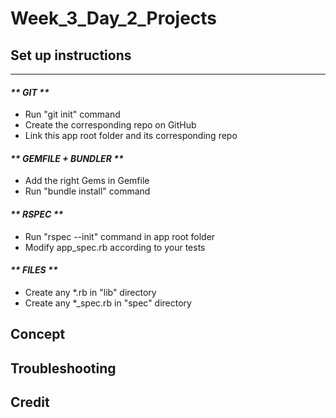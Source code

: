 # Week_3_Day_2_Projects



## Set up instructions
______________________

#### _** GIT **_
- Run "git init" command
- Create the corresponding repo on GitHub
- Link this app root folder and its corresponding repo


#### _** GEMFILE + BUNDLER **_
- Add the right Gems in Gemfile
- Run "bundle install" command


#### _** RSPEC **_
- Run "rspec --init" command in app root folder
- Modify app_spec.rb according to your tests


#### _** FILES **_
- Create any *.rb in "lib" directory
- Create any *_spec.rb in "spec" directory


## Concept


## Troubleshooting


## Credit

